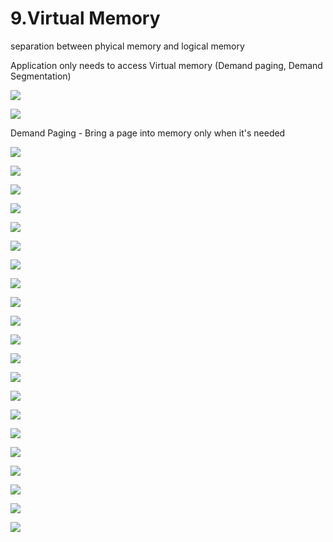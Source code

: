 # 9.Virtual Memory

separation between phyical memory and logical memory 

Application only needs to access Virtual memory \(Demand paging, Demand Segmentation\)

![](../.gitbook/assets/image%20%28104%29.png)



![](../.gitbook/assets/image%20%2889%29.png)



Demand Paging - Bring a page into memory only when it's needed

![](../.gitbook/assets/image%20%2845%29.png)

![](../.gitbook/assets/image%20%2832%29.png)

![](../.gitbook/assets/image%20%2869%29.png)

![](../.gitbook/assets/image%20%28122%29.png)

![](../.gitbook/assets/image%20%2895%29.png)

![](../.gitbook/assets/image%20%28100%29.png)

![](../.gitbook/assets/image%20%2812%29.png)



![](../.gitbook/assets/image%20%28127%29.png)



![](../.gitbook/assets/image%20%2876%29.png)

![](../.gitbook/assets/image%20%28102%29.png)

![](../.gitbook/assets/image%20%28120%29.png)

![](../.gitbook/assets/image%20%2822%29.png)

![](../.gitbook/assets/image%20%282%29.png)

![](../.gitbook/assets/image%20%2811%29.png)

![](../.gitbook/assets/image%20%2872%29.png)



![](../.gitbook/assets/image%20%28115%29.png)

![](../.gitbook/assets/image%20%2859%29.png)

![](../.gitbook/assets/image%20%2898%29.png)

![](../.gitbook/assets/image%20%2820%29.png)

![](../.gitbook/assets/image%20%2881%29.png)

![](../.gitbook/assets/image.png)

